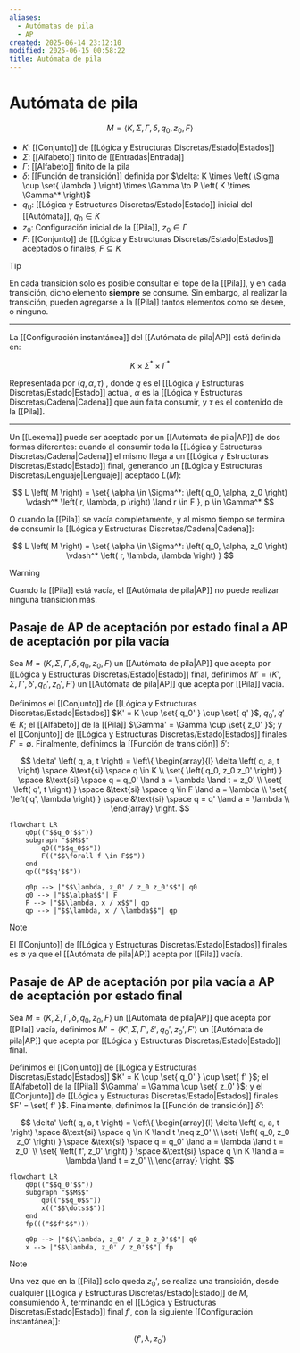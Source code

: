 ```yaml
---
aliases:
  - Autómatas de pila
  - AP
created: 2025-06-14 23:12:10
modified: 2025-06-15 00:58:22
title: Autómata de pila
---
```


# Autómata de pila

$$
M = \left< K, \Sigma, \Gamma, \delta, q_0, z_0, F \right>
$$

- $K$: [[Conjunto]] de [[Lógica y Estructuras Discretas/Estado|Estados]]
- $\Sigma$: [[Alfabeto]] finito de [[Entradas|Entrada]]
- $\Gamma$: [[Alfabeto]] finito de la pila
- $\delta$: [[Función de transición]] definida por $\delta: K \times \left( \Sigma \cup \set{ \lambda } \right) \times \Gamma \to P \left( K \times \Gamma^* \right)$
- $q_0$: [[Lógica y Estructuras Discretas/Estado|Estado]] inicial del [[Autómata]], $q_0 \in K$
- $z_0$: Configuración inicial de la [[Pila]], $z_0 \in \Gamma$
- $F$: [[Conjunto]] de [[Lógica y Estructuras Discretas/Estado|Estados]] aceptados o finales, $F \subseteq K$

> [!tip]
> En cada transición solo es posible consultar el tope de la [[Pila]], y en cada transición, dicho elemento **siempre** se consume. Sin embargo, al realizar la transición, pueden agregarse a la [[Pila]] tantos elementos como se desee, o ninguno.

---

La [[Configuración instantánea]] del [[Autómata de pila|AP]] está definida en:

$$
K \times \Sigma^* \times \Gamma^*
$$

Representada por $\left( q, \alpha, \tau \right)$ , donde $q$ es el [[Lógica y Estructuras Discretas/Estado|Estado]] actual, $\alpha$ es la [[Lógica y Estructuras Discretas/Cadena|Cadena]] que aún falta consumir, y $\tau$ es el contenido de la [[Pila]].

---

Un [[Lexema]] puede ser aceptado por un [[Autómata de pila|AP]] de dos formas diferentes: cuando al consumir toda la [[Lógica y Estructuras Discretas/Cadena|Cadena]] el mismo llega a un [[Lógica y Estructuras Discretas/Estado|Estado]] final, generando un [[Lógica y Estructuras Discretas/Lenguaje|Lenguaje]] aceptado $L \left( M \right)$:

$$
L \left( M \right) = \set{ \alpha \in \Sigma^*: \left( q_0, \alpha, z_0 \right) \vdash^* \left( r, \lambda, p \right) \land r \in F }, p \in \Gamma^*
$$

O cuando la [[Pila]] se vacía completamente, y al mismo tiempo se termina de consumir la [[Lógica y Estructuras Discretas/Cadena|Cadena]]:

$$
L \left( M \right) = \set{ \alpha \in \Sigma^*: \left( q_0, \alpha, z_0 \right) \vdash^* \left( r, \lambda, \lambda \right) }
$$

> [!warning]
> Cuando la [[Pila]] está vacía, el [[Autómata de pila|AP]] no puede realizar ninguna transición más.

## Pasaje de AP de aceptación por estado final a AP de aceptación por pila vacía

Sea $M = \left< K, \Sigma, \Gamma, \delta, q_0, z_0, F \right>$ un [[Autómata de pila|AP]] que acepta por [[Lógica y Estructuras Discretas/Estado|Estado]] final, definimos $M' = \left< K', \Sigma, \Gamma', \delta', q_0', z_0', F' \right>$ un [[Autómata de pila|AP]] que acepta por [[Pila]] vacía.

Definimos el [[Conjunto]] de [[Lógica y Estructuras Discretas/Estado|Estados]] $K' = K \cup \set{ q_0' } \cup \set{ q' }$, $q_0', q' \notin K$; el [[Alfabeto]] de la [[Pila]] $\Gamma' = \Gamma \cup \set{ z_0' }$; y el [[Conjunto]] de [[Lógica y Estructuras Discretas/Estado|Estados]] finales $F' = \emptyset$. Finalmente, definimos la [[Función de transición]] $\delta'$:

$$
\delta' \left( q, a, t \right) =
\left\{
    \begin{array}{l}
        \delta \left( q, a, t \right) \space &\text{si} \space q \in K \\
        \set{ \left( q_0, z_0 z_0' \right) } \space &\text{si} \space q = q_0' \land a = \lambda \land t = z_0' \\
        \set{ \left( q', t \right) } \space &\text{si} \space q \in F \land a = \lambda \\
        \set{ \left( q', \lambda \right) } \space &\text{si} \space q = q' \land a = \lambda \\
    \end{array}
\right.
$$

```mermaid
flowchart LR
    q0p(("$$q_0'$$"))
    subgraph "$$M$$"
        q0(("$$q_0$$"))
        F(("$$\forall f \in F$$"))
    end
    qp(("$$q'$$"))
    
    q0p --> |"$$\lambda, z_0' / z_0 z_0'$$"| q0
    q0 --> |"$$\alpha$$"| F
    F --> |"$$\lambda, x / x$$"| qp
    qp --> |"$$\lambda, x / \lambda$$"| qp
```

> [!note]
> El [[Conjunto]] de [[Lógica y Estructuras Discretas/Estado|Estados]] finales es $\emptyset$ ya que el [[Autómata de pila|AP]] acepta por [[Pila]] vacía.

## Pasaje de AP de aceptación por pila vacía a AP de aceptación por estado final

Sea $M = \left< K, \Sigma, \Gamma, \delta, q_0, z_0, F \right>$ un [[Autómata de pila|AP]] que acepta por [[Pila]] vacía, definimos $M' = \left< K', \Sigma, \Gamma', \delta', q_0', z_0', F' \right>$ un [[Autómata de pila|AP]] que acepta por [[Lógica y Estructuras Discretas/Estado|Estado]] final.

Definimos el [[Conjunto]] de [[Lógica y Estructuras Discretas/Estado|Estados]] $K' = K \cup \set{ q_0' } \cup \set{ f' }$; el [[Alfabeto]] de la [[Pila]] $\Gamma' = \Gamma \cup \set{ z_0' }$; y el [[Conjunto]] de [[Lógica y Estructuras Discretas/Estado|Estados]] finales $F' = \set{ f' }$. Finalmente, definimos la [[Función de transición]] $\delta'$:

$$
\delta' \left( q, a, t \right) =
\left\{
    \begin{array}{l}
        \delta \left( q, a, t \right) \space &\text{si} \space q \in K \land t \neq z_0' \\
        \set{ \left( q_0, z_0 z_0' \right) } \space &\text{si} \space q = q_0' \land a = \lambda \land t = z_0' \\
        \set{ \left( f', z_0' \right) } \space &\text{si} \space q \in K \land a = \lambda \land t = z_0' \\
    \end{array}
\right.
$$

```mermaid
flowchart LR
    q0p(("$$q_0'$$"))
    subgraph "$$M$$"
        q0(("$$q_0$$"))
        x(("$$\dots$$"))
    end
    fp((("$$f'$$")))
    
    q0p --> |"$$\lambda, z_0' / z_0 z_0'$$"| q0
    x --> |"$$\lambda, z_0' / z_0'$$"| fp
```

> [!note]
> Una vez que en la [[Pila]] solo queda $z_0'$, se realiza una transición, desde cualquier [[Lógica y Estructuras Discretas/Estado|Estado]] de $M$, consumiendo $\lambda$, terminando en el [[Lógica y Estructuras Discretas/Estado|Estado]] final $f'$, con la siguiente [[Configuración instantánea]]:
>
> $$
> \left( f', \lambda, z_0' \right)
> $$

